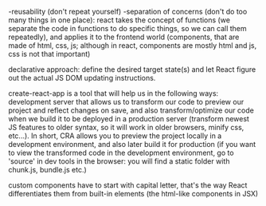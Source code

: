 -reusability (don't repeat yourself)
-separation of concerns (don't do too many things in one place): react takes the concept of functions (we separate the code in functions to do specific things, so we can call them repeatedly), and applies it to the frontend world (components, that are made of html, css, js; although in react, components are mostly html and js, css is not that important)

declarative approach: define the desired target state(s) and let React figure out the actual JS DOM updating instructions.

create-react-app is a tool that will help us in the following ways: development server that allows us to transform our code to preview our project and reflect changes on save, and also transform/optimize our code when we build it to be deployed in a production server (transform newest JS features to older syntax, so it will work in older browsers, minify css, etc...). In short, CRA allows you to preview the project locally in a development environment, and also later build it for production (if you want to view the transformed code in the development environment, go to 'source' in dev tools in the browser: you will find a static folder with chunk.js, bundle.js etc.)

custom components have to start with capital letter, that's the way React differentiates them from built-in elements (the html-like components in JSX)
